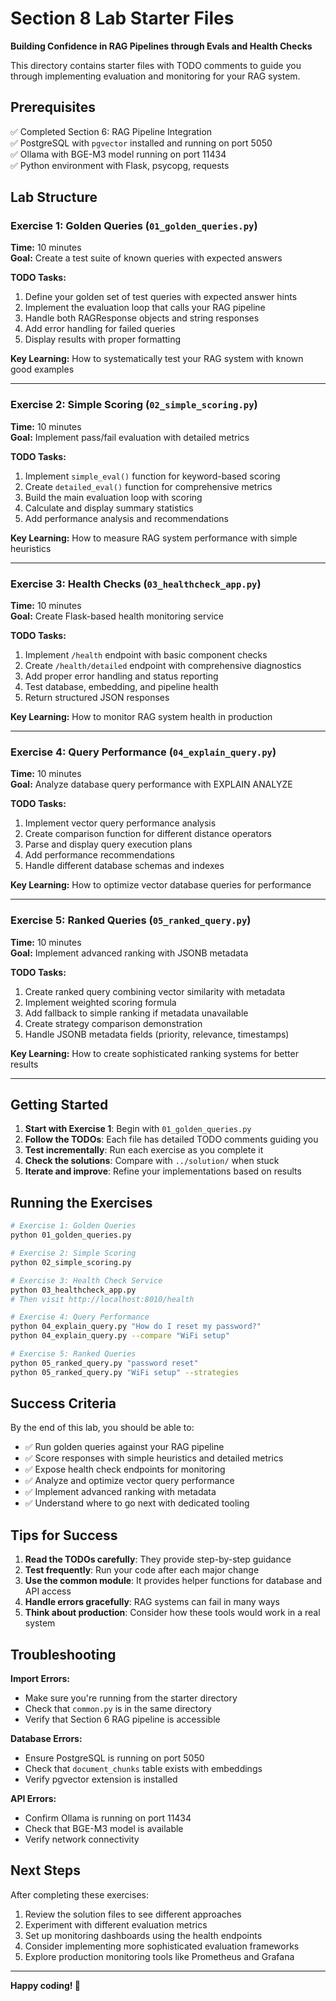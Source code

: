 # Section 8 Lab Starter Files

**Building Confidence in RAG Pipelines through Evals and Health Checks**

This directory contains starter files with TODO comments to guide you through implementing evaluation and monitoring for your RAG system.

## Prerequisites

✅ Completed Section 6: RAG Pipeline Integration  
✅ PostgreSQL with `pgvector` installed and running on port 5050  
✅ Ollama with BGE-M3 model running on port 11434  
✅ Python environment with Flask, psycopg, requests  

## Lab Structure

### Exercise 1: Golden Queries (`01_golden_queries.py`)
**Time:** 10 minutes  
**Goal:** Create a test suite of known queries with expected answers

**TODO Tasks:**
1. Define your golden set of test queries with expected answer hints
2. Implement the evaluation loop that calls your RAG pipeline
3. Handle both RAGResponse objects and string responses
4. Add error handling for failed queries
5. Display results with proper formatting

**Key Learning:** How to systematically test your RAG system with known good examples

---

### Exercise 2: Simple Scoring (`02_simple_scoring.py`)
**Time:** 10 minutes  
**Goal:** Implement pass/fail evaluation with detailed metrics

**TODO Tasks:**
1. Implement `simple_eval()` function for keyword-based scoring
2. Create `detailed_eval()` function for comprehensive metrics
3. Build the main evaluation loop with scoring
4. Calculate and display summary statistics
5. Add performance analysis and recommendations

**Key Learning:** How to measure RAG system performance with simple heuristics

---

### Exercise 3: Health Checks (`03_healthcheck_app.py`)
**Time:** 10 minutes  
**Goal:** Create Flask-based health monitoring service

**TODO Tasks:**
1. Implement `/health` endpoint with basic component checks
2. Create `/health/detailed` endpoint with comprehensive diagnostics
3. Add proper error handling and status reporting
4. Test database, embedding, and pipeline health
5. Return structured JSON responses

**Key Learning:** How to monitor RAG system health in production

---

### Exercise 4: Query Performance (`04_explain_query.py`)
**Time:** 10 minutes  
**Goal:** Analyze database query performance with EXPLAIN ANALYZE

**TODO Tasks:**
1. Implement vector query performance analysis
2. Create comparison function for different distance operators
3. Parse and display query execution plans
4. Add performance recommendations
5. Handle different database schemas and indexes

**Key Learning:** How to optimize vector database queries for performance

---

### Exercise 5: Ranked Queries (`05_ranked_query.py`)
**Time:** 10 minutes  
**Goal:** Implement advanced ranking with JSONB metadata

**TODO Tasks:**
1. Create ranked query combining vector similarity with metadata
2. Implement weighted scoring formula
3. Add fallback to simple ranking if metadata unavailable
4. Create strategy comparison demonstration
5. Handle JSONB metadata fields (priority, relevance, timestamps)

**Key Learning:** How to create sophisticated ranking systems for better results

---

## Getting Started

1. **Start with Exercise 1**: Begin with `01_golden_queries.py`
2. **Follow the TODOs**: Each file has detailed TODO comments guiding you
3. **Test incrementally**: Run each exercise as you complete it
4. **Check the solutions**: Compare with `../solution/` when stuck
5. **Iterate and improve**: Refine your implementations based on results

## Running the Exercises

```bash
# Exercise 1: Golden Queries
python 01_golden_queries.py

# Exercise 2: Simple Scoring  
python 02_simple_scoring.py

# Exercise 3: Health Check Service
python 03_healthcheck_app.py
# Then visit http://localhost:8010/health

# Exercise 4: Query Performance
python 04_explain_query.py "How do I reset my password?"
python 04_explain_query.py --compare "WiFi setup"

# Exercise 5: Ranked Queries
python 05_ranked_query.py "password reset"
python 05_ranked_query.py "WiFi setup" --strategies
```

## Success Criteria

By the end of this lab, you should be able to:

- ✅ Run golden queries against your RAG pipeline
- ✅ Score responses with simple heuristics and detailed metrics
- ✅ Expose health check endpoints for monitoring
- ✅ Analyze and optimize vector query performance
- ✅ Implement advanced ranking with metadata
- ✅ Understand where to go next with dedicated tooling

## Tips for Success

1. **Read the TODOs carefully**: They provide step-by-step guidance
2. **Test frequently**: Run your code after each major change
3. **Use the common module**: It provides helper functions for database and API access
4. **Handle errors gracefully**: RAG systems can fail in many ways
5. **Think about production**: Consider how these tools would work in a real system

## Troubleshooting

**Import Errors:**
- Make sure you're running from the starter directory
- Check that `common.py` is in the same directory
- Verify that Section 6 RAG pipeline is accessible

**Database Errors:**
- Ensure PostgreSQL is running on port 5050
- Check that `document_chunks` table exists with embeddings
- Verify pgvector extension is installed

**API Errors:**
- Confirm Ollama is running on port 11434
- Check that BGE-M3 model is available
- Verify network connectivity

## Next Steps

After completing these exercises:
1. Review the solution files to see different approaches
2. Experiment with different evaluation metrics
3. Set up monitoring dashboards using the health endpoints
4. Consider implementing more sophisticated evaluation frameworks
5. Explore production monitoring tools like Prometheus and Grafana

---

**Happy coding! 🚀**
